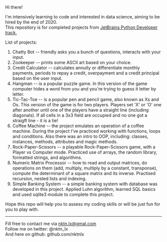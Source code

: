 Hi there!


I'm intensively learning to code and interested in data science, aiming to be hired by the end of 2020.  
This repository is for completed projects from [JetBrains Python Developer track.](https://hyperskill.org/tracks/2)  

List of projects:
1. Chatty Bot -- friendly asks you a bunch of questions, interacts with your input.  
2. Zookeeper -- prints some ASCII art based on your choice.   
3. Credit Calculator -- calculates annuity or differentiate monthly payments, periods to repay a credit, overpayment and a credit principal based on the user input.    
4. Hangman --  is a popular puzzle game. In this version of the game computer hides a word from you and you're trying to guess it letter by letter.  
5. Tic-Tac-Toe -- is a popular pen and pencil game, also known as Xs and Os. This version of the game is for two players. Players set 'X' or 'O' one after another until one of the players have a straight line (including diagonals). If all cells in a 3x3 field are occupied and no one got a straigft line - it is a tie!  
6. Coffee Machine -- the project emulates an operation of a coffee machine. During the project I've practiced working with functions, loops and conditions. Also there was an intro to OOP, including: classes, instances, methods, attributes and magic methods.  
7. Rock-Paper-Scissors -- a playable Rock-Paper-Scissors game, with a Player vs Computer mode. Practiced use of arrays, the random library, formatted strings, and algorithms.  
8. Numeric Matrix Processor -- how to read and output matrices, do operations on them (add, multiply, multiply by a constant, transponse), compute the determinant of a square matrix and its inverse. Practised recursion, nested lists and indexing.  
9. Simple Banking System -- a simple banking system with database was developed in this project. Applied Luhn algorithm, learned SQL basics and used sqlite3 module to complete this project.



Hope this repo will help you to assess my coding skills or will be just fun for you to play with.  



--------------------------------------------
Fill free to contact me via nktn.lx@gmal.com  
Follow me on twitter: @nktn_lx  
And here on github: github.com/nktnlx  